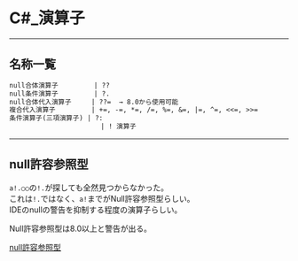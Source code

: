 # C#_演算子

---

## 名称一覧

``` txt
null合体演算子         | ??
null条件演算子         | ?.
null合体代入演算子     | ??=  → 8.0から使用可能
複合代入演算子         | +=, -=, *=, /=, %=, &=, |=, ^=, <<=, >>=
条件演算子(三項演算子) | ?:
                       | ! 演算子
```

---

## null許容参照型

`a!.○○`の`!.`が探しても全然見つからなかった。  
これは`!.`ではなく、`a!`までがNull許容参照型らしい。  
IDEのnullの警告を抑制する程度の演算子らしい。  

Null許容参照型は8.0以上と警告が出る。  

[null許容参照型](https://ufcpp.net/study/csharp/resource/nullablereferencetype/?p=3#null-forgiving)  
